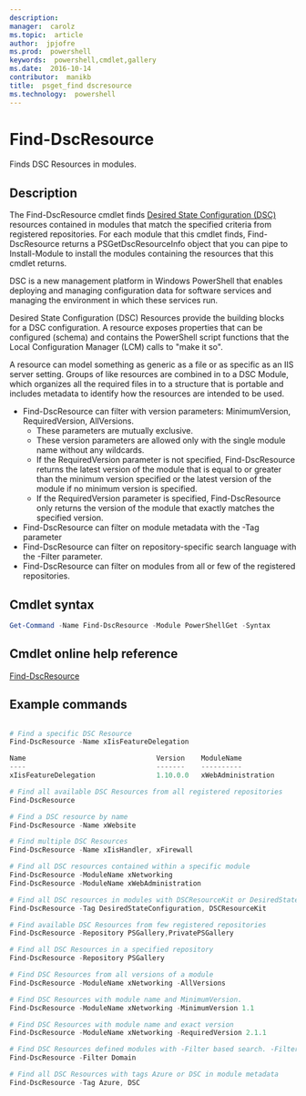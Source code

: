 ```yaml
---
description:  
manager:  carolz
ms.topic:  article
author:  jpjofre
ms.prod:  powershell
keywords:  powershell,cmdlet,gallery
ms.date:  2016-10-14
contributor:  manikb
title:  psget_find dscresource
ms.technology:  powershell
---
```


# Find-DscResource

Finds DSC Resources in modules.

## Description

The Find-DscResource cmdlet finds [Desired State Configuration (DSC)](https://msdn.microsoft.com/en-us/PowerShell/dsc/overview) resources contained in modules that match the specified criteria from registered repositories.
For each module that this cmdlet finds, Find-DscResource returns a PSGetDscResourceInfo object that you can pipe to Install-Module to install the modules containing the resources that this cmdlet returns.

DSC is a new management platform in Windows PowerShell that enables deploying and managing configuration data for software services and managing the environment in which these services run.

Desired State Configuration (DSC) Resources provide the building blocks for a DSC configuration. A resource exposes properties that can be configured (schema) and contains the PowerShell script functions that the Local Configuration Manager (LCM) calls to "make it so".

A resource can model something as generic as a file or as specific as an IIS server setting. Groups of like resources are combined in to a DSC Module, which organizes all the required files in to a structure that is portable and includes metadata to identify how the resources are intended to be used.

- Find-DscResource can filter with version parameters: MinimumVersion, RequiredVersion, AllVersions.
  - These parameters are mutually exclusive.
  - These version parameters are allowed only with the single module name without any wildcards.
  - If the RequiredVersion parameter is not specified, Find-DscResource returns the latest version of the module that is equal to or greater than the minimum version specified or the latest version of the module if no minimum version is specified.
  - If the RequiredVersion parameter is specified, Find-DscResource only returns the version of the module that exactly matches the specified version.
- Find-DscResource can filter on module metadata with the -Tag parameter
- Find-DscResource can filter on repository-specific search language with the -Filter parameter.
- Find-DscResource can filter on modules from all or few of the registered repositories.

## Cmdlet syntax
```powershell
Get-Command -Name Find-DscResource -Module PowerShellGet -Syntax
```

## Cmdlet online help reference

[Find-DscResource](http://go.microsoft.com/fwlink/?LinkId=517196)

## Example commands
```powershell

# Find a specific DSC Resource
Find-DscResource -Name xIisFeatureDelegation

Name                                Version    ModuleName                          Repository
----                                -------    ----------                          ----------
xIisFeatureDelegation               1.10.0.0   xWebAdministration                  PSGallery

# Find all available DSC Resources from all registered repositories
Find-DscResource

# Find a DSC resource by name
Find-DscResource -Name xWebsite

# Find multiple DSC Resources
Find-DscResource -Name xIisHandler, xFirewall

# Find all DSC resources contained within a specific module
Find-DscResource -ModuleName xNetworking
Find-DscResource -ModuleName xWebAdministration

# Find all DSC resources in modules with DSCResourceKit or DesiredStateConfiguration
Find-DscResource -Tag DesiredStateConfiguration, DSCResourceKit

# Find available DSC Resources from few registered repositories
Find-DscResource -Repository PSGallery,PrivatePSGallery

# Find all DSC Resources in a specified repository
Find-DscResource -Repository PSGallery

# Find DSC Resources from all versions of a module
Find-DscResource -ModuleName xNetworking -AllVersions

# Find DSC Resources with module name and MinimumVersion.
Find-DscResource -ModuleName xNetworking -MinimumVersion 1.1

# Find DSC Resources with module name and exact version
Find-DscResource -ModuleName xNetworking -RequiredVersion 2.1.1

# Find DSC Resources defined modules with -Filter based search. -Filter searches in description and module names
Find-DscResource -Filter Domain

# Find all DSC Resources with tags Azure or DSC in module metadata
Find-DscResource -Tag Azure, DSC

```


